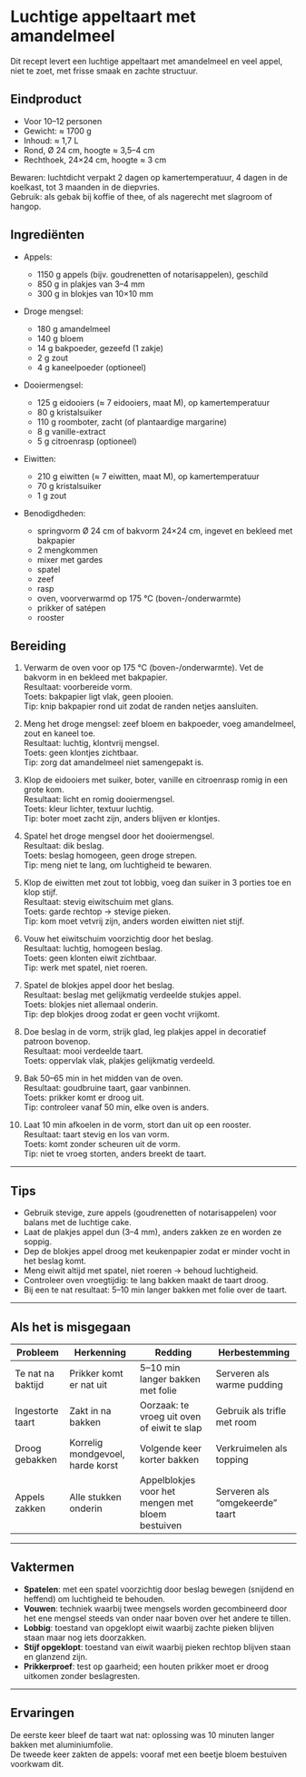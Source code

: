 # Luchtige appeltaart met amandelmeel

<!-- Regels voor het maken/wijzigen van een recept volgens dit recept-template:
- een recept is een markdown tekst die de structuur van dit recept-template heeft, en is gemaakt/gewijzigd met inachtneming van de regels.
- bij het maken/wijzigen van een recept gedraag jij je als een meester-bakker, conform de prompt die je daarvoor hebt. Als je (nog) niet zo'n prompt hebt, dan vraag je daarom.
- Regels voor markdown:
  - de markdown bevat geen spaties aan het eind van een regel.
  - niet-genummerde lijsten gebruiken het teken `-` (dus niet `*`).
  - een lijst wordt niet voorafgegaan door een lege regel (behalve na een regel met een header).
  - alle tabellen zijn strak uitgelijnd: alle kolomscheiders `|` moeten in VSCode (dat een monospace font gebruikt) strak onderelkaar staan.
  - als een kolom een korte inhoud heeft, zoals een gewicht, een maat, een kleur oid, dan wordt die kolom gecentreerd uitgelijnd.
  - rijen worden als dat mogelijk is gesorteerd volgens een criterium dat hout snijdt voor een leerling bakker.
- Regels voor het maken/wijzigen van een recept:
  - in elk hoofstuk van dit template zijn (als HTML commentaren) regels gegeven die voor dat hoofdstuk gelden en daar secuur moeten worden gevolgd.
  - de commentaarblokken met regels moeten in het recept terugkomen. Als ze niet bestonden moeten ze worden toegevoegd. Als ze wel bestonden mogen ze niet worden gewijzigd of verwijderd.
  - teksten tussen haakjes `{` en `}` dienen te worden ingevuld volgens de beschrijving die tussen die haakjes is gegeven.
- nadat een hoofdstuk is gegenereerd moet worden gecontroleerd of de regels ook daadwerkelijk zijn gevolgd, en als blijkt dat dit niet het geval is, dan moet het hoofstuk herschreven worden totdat dit wel het geval is.
- nadat een recept is gemaakt/gewijzigd moet je de consistentie ervan controleren, in het bijzonder:
  - dat de afmetingen van de verschillende presentatievormen onderling consistent zijn, d.w.z. dat het volume ervan steeds gelijk is aan dat van het eindproduct zoals dat volgens het recept ontstaat.
  - dat alle (vak)termen die in het recept worden gebruikt, zijn beschreven in het hoofdstuk 'Vaktermen'.
-->

Dit recept levert een luchtige appeltaart met amandelmeel en veel appel, niet te zoet, met frisse smaak en zachte structuur.

## Eindproduct

<!-- Regels voor 'Eindproduct':
- De gewichten en maten van het eindproduct moeten overeenkomen met de som van de gebruikte ingrediënten; dat moet ook zijn gecontroleerd.
- lengte/breedte maten moeten zijn afgerond op halve centimeters, gewichten zijn grammen en inhoudsmaat is liters.
- Maak een lijst van tenminste 2 en ten hoogste 6 'presentatievormen', waarbij een presentatievorm de volgende dingen specificeert:
  - het type en bijbehorende afmetingen, bijvoorbeeld "rond, Ø 18 cm, hoogte ≈ 4 cm", of "rechthoek, 20x20 cm, hoogte ≈ 3,5 cm",
  - het aantal presentatievormen, maar alleen als dat meer dan 1 is (bijvoorbeeld bij financiers, of muffins),
  - het aantal stukken/porties, maar alleen als dit groter is dan 1 voor een enkele presentatievorm.
- De lijst van presentatievormen bevat een of meer ronde vormen, en ook een of meer rechthoekige vormen.
- De afmetingen voor een zekere vorm wordt als volgt bepaald:
  - De inhoud moet gelijk zijn aan het volume van het eindproduct zoals dat ontstaat door het recept te volgen.
  - De paresentatievorm moet er mooi uitzien en makkelijk te snijden of uit de delen zijn; Een werkwijze hiervoor die voor ronde en rechthoekige vormen gebruikt kan worden, bestaat uit de volgende stappen:
    - kies een geschikte hoogte (in halve cm), en bereken dan het oppervlakte zo dat het volume gelijk is aan dat van het eindproduct.
    - pas de oppervlakte een beetje aan, zodanig dat er een gangbare vorm (ring of rechthoek) gebruikt kan worden.
    - herbereken de hoogte op basis van de gebruikte vorm.
    - de afmetingen van de presentatievorm zijn dan de afmetingen van de gebruikte vorm en de herberekende hoogte.
    - controleer dat de inhoud van de presentatievorm nog steeds ongeveer gelijk is aan het volume van het eindproduct.
-->

- Voor 10–12 personen
- Gewicht: ≈ 1700 g  
- Inhoud: ≈ 1,7 L
- Rond, Ø 24 cm, hoogte ≈ 3,5–4 cm
- Rechthoek, 24×24 cm, hoogte ≈ 3 cm

Bewaren: luchtdicht verpakt 2 dagen op kamertemperatuur, 4 dagen in de koelkast, tot 3 maanden in de diepvries.  
Gebruik: als gebak bij koffie of thee, of als nagerecht met slagroom of hangop.

## Ingrediënten

<!-- Regels voor ingredïenten:
- de hoeveelheid van een ingredïent wordt ALTIJD in grammen opgegeven.
- hoeveelheden eieren, eiwitten en eigelen geef je ALTIJD in grammen, met daarachter tussen haakjes hoeveel eieren van welke maat (S, M, L, XL, ...) daarvoor nodig zijn.
- als er een praktisch equivalent is staat dat er tussen haakjes bij (voorbeeld: "7 g droge gist (een zakje)" of "2 eieren M").
- als er een alternatief is dat een ingredïent kan vervangen, staat die er tussen haakjes achter (voorbeeld: "75 g kokosolie (of neutrale olie)").
- 'theelepels', 'eetlepels', 'snufjes' e.d. gelden niet als praktische equivalenten (het is niet precies genoeg), en komen dus nooit voor.
- als het ingredïent een zekere eigenschap moet hebben, dan staat dat erachter, zo mogelijk met concrete maten (voorbeeld: "100 g boter, op kamertemperatuur", of "600 g peer, in plakjes van 3-4 mm dik.
-->

<!-- Regels voor ingredïentenblokken:
- een recept heeft een of meer ingredïentenblokken.
- een ingredïentenblok bestaat uit een lijst van ingredïenten.
- als er twee of meer ingredïentenblokken zijn, dan hebben ze allemaal een naam.
- alle ingredïenten uit een ingredïentenblok worden in een enkele stap in de bewerking gebruikt.
- de ingredïenten uit een ingredïentenblok zijn geordend zoals ze in hun verwerkigsstap worden gebruikt.
- de ingredïentenblokken zijn geordend zoals ze worden gebruikt, dus als blok n wordt gebruikt in stap p, dan wordt blok n+1 gebruikt in stap p+k.
-->

- Appels:
  - 1150 g appels (bijv. goudrenetten of notarisappelen), geschild
  - 850 g in plakjes van 3–4 mm
  - 300 g in blokjes van 10×10 mm

- Droge mengsel:
  - 180 g amandelmeel
  - 140 g bloem
  - 14 g bakpoeder, gezeefd (1 zakje)
  - 2 g zout
  - 4 g kaneelpoeder (optioneel)

- Dooiermengsel:
  - 125 g eidooiers (≈ 7 eidooiers, maat M), op kamertemperatuur
  - 80 g kristalsuiker
  - 110 g roomboter, zacht (of plantaardige margarine)
  - 8 g vanille-extract
  - 5 g citroenrasp (optioneel)

- Eiwitten:
  - 210 g eiwitten (≈ 7 eiwitten, maat M), op kamertemperatuur
  - 70 g kristalsuiker
  - 1 g zout

- Benodigdheden:
  - springvorm Ø 24 cm of bakvorm 24×24 cm, ingevet en bekleed met bakpapier
  - 2 mengkommen
  - mixer met gardes
  - spatel
  - zeef
  - rasp
  - oven, voorverwarmd op 175 °C (boven-/onderwarmte)
  - prikker of satépen
  - rooster

## Bereiding

<!-- Regels voor 'Bereiding':
- een bereiding is een opeenvolging van stappen die moeten worden uitgevoerd om tot een benoemd resultaat te komen.
- elk recept specificeert precies een bereiding waarvan het resultaat het eindproduct is.
- als een recept meerdere bereidingen bevat, hebben ze elk een naam;
- als in een recept halffabrikaten worden gebruikt (zoals 'beurre noisette' of 'banketbakkersroom'), dan kan het recept voor dat halffabrikaat:
  - een bereiding specificeren, of
  - een verwijzing naar een recept voor dat halffabrikaat specificeren, of
  - de bereiding voor dat halffabrikaat als bekend vooronderstellen.
- elke bereiding bestaat uit een lijst van stappen die achtereenvolgens moeten worden uitgevoerd.
- elke stap specificeert:
  - optioneel: een naam voor het resultaat van de stap (bijvoorbeeld: 'vulling voor de taart'); 
  - de ingredïenten en/of tussenresultaten die in de stap worden gebruikt;
  - hoe een ingredïent klaargemaakt moet worden voor gebruik, bijvoorbeeld of hij eerst losgeklopt of losgeroerd moeten worden.
  - hoe deze ingredïenten worden gebruikt (en met welke benodigdheden);
  - wat het resultaat van het uitvoeren van de stap moet zijn;
  - een concrete toets (horen, zien, ruiken, proeven, meten, ...) om goede resultaten van minder goede of foute resultaten te onderscheiden;
  - korte tips ter voorkoming van de meest gemaakte fouten in zo'n stap.
- de naam van een bereiding van een tussenresultaat mag worden gebruikt als ware het de specificatie van een stap.
-->

1. Verwarm de oven voor op 175 °C (boven-/onderwarmte). Vet de bakvorm in en bekleed met bakpapier.  
   Resultaat: voorbereide vorm.  
   Toets: bakpapier ligt vlak, geen plooien.  
   Tip: knip bakpapier rond uit zodat de randen netjes aansluiten.

2. Meng het droge mengsel: zeef bloem en bakpoeder, voeg amandelmeel, zout en kaneel toe.  
   Resultaat: luchtig, klontvrij mengsel.  
   Toets: geen klontjes zichtbaar.  
   Tip: zorg dat amandelmeel niet samengepakt is.

3. Klop de eidooiers met suiker, boter, vanille en citroenrasp romig in een grote kom.  
   Resultaat: licht en romig dooiermengsel.  
   Toets: kleur lichter, textuur luchtig.  
   Tip: boter moet zacht zijn, anders blijven er klontjes.

4. Spatel het droge mengsel door het dooiermengsel.  
   Resultaat: dik beslag.  
   Toets: beslag homogeen, geen droge strepen.  
   Tip: meng niet te lang, om luchtigheid te bewaren.

5. Klop de eiwitten met zout tot lobbig, voeg dan suiker in 3 porties toe en klop stijf.  
   Resultaat: stevig eiwitschuim met glans.  
   Toets: garde rechtop → stevige pieken.  
   Tip: kom moet vetvrij zijn, anders worden eiwitten niet stijf.

6. Vouw het eiwitschuim voorzichtig door het beslag.  
   Resultaat: luchtig, homogeen beslag.  
   Toets: geen klonten eiwit zichtbaar.  
   Tip: werk met spatel, niet roeren.

7. Spatel de blokjes appel door het beslag.  
   Resultaat: beslag met gelijkmatig verdeelde stukjes appel.  
   Toets: blokjes niet allemaal onderin.  
   Tip: dep blokjes droog zodat er geen vocht vrijkomt.

8. Doe beslag in de vorm, strijk glad, leg plakjes appel in decoratief patroon bovenop.  
   Resultaat: mooi verdeelde taart.  
   Toets: oppervlak vlak, plakjes gelijkmatig verdeeld.

9. Bak 50–65 min in het midden van de oven.  
   Resultaat: goudbruine taart, gaar vanbinnen.  
   Toets: prikker komt er droog uit.  
   Tip: controleer vanaf 50 min, elke oven is anders.

10. Laat 10 min afkoelen in de vorm, stort dan uit op een rooster.  
    Resultaat: taart stevig en los van vorm.  
    Toets: komt zonder scheuren uit de vorm.  
    Tip: niet te vroeg storten, anders breekt de taart.

---

## Tips

<!-- Regels voor 'Tips':
- een tip is een korte, concrete beschrijving van hoe je iets wel, of juist niet moet doen.
- een tip vertelt welke voordelen de beoogde werkwijze heeft en/of welke problemen je voorkomt.
- de volgorde van de tips volgt de volgorde van de stappen in de breiding waarvoor ze relevant zijn.
- een tip kan in een verkorte vorm voorkomen in een stap in een bereiding.
- er zijn tips die vertellen hoe je veel gemaakte fouten het best kunt herstellen.
-->

- Gebruik stevige, zure appels (goudrenetten of notarisappelen) voor balans met de luchtige cake.  
- Laat de plakjes appel dun (3–4 mm), anders zakken ze en worden ze soppig.  
- Dep de blokjes appel droog met keukenpapier zodat er minder vocht in het beslag komt.  
- Meng eiwit altijd met spatel, niet roeren → behoud luchtigheid.  
- Controleer oven vroegtijdig: te lang bakken maakt de taart droog.  
- Bij een te nat resultaat: 5–10 min langer bakken met folie over de taart.

---

## Als het is misgegaan

<!-- Regels voor 'Als het is misgegaan'
- Dit hoofdstuk bevat een tabel van zaken die mis kunnen gaan, met de header: `| Probleem | Herkenning | Redding | Herbestemming |`
- De tabel beschrijft problemen, hoe die te herkennen op basis van concrete criteria, hoe het probleem als het zich voordoet kan worden hersteld, en wat je met het problematiche deelproduct kan doen als het net 'gered' kan worden.
-->

| Probleem          | Herkenning                          | Redding                               | Herbestemming                  |
|-------------------|-------------------------------------|---------------------------------------|--------------------------------|
| Te nat na baktijd | Prikker komt er nat uit             | 5–10 min langer bakken met folie       | Serveren als warme pudding     |
| Ingestorte taart  | Zakt in na bakken                   | Oorzaak: te vroeg uit oven of eiwit te slap | Gebruik als trifle met room |
| Droog gebakken    | Korrelig mondgevoel, harde korst    | Volgende keer korter bakken            | Verkruimelen als topping        |
| Appels zakken     | Alle stukken onderin                | Appelblokjes voor het mengen met bloem bestuiven | Serveren als “omgekeerde” taart |

---

## Vaktermen

<!-- Regels voor 'Vaktermen'
- Beschrijf alle (vak)termen die in het recept worden gebruikt, zoals: 'tempereren (van gelatine)', 'tempereren (van chocolade)', 'half-opgesteven', 'lobbig', 'spatelen', 'vouwen', enz.
- Als een vakterm wordt gebruikt om een specifiek resultaat of een specifieke eigenschap aan te geven, dan wel ertoe moet leiden dat zo'n resultaat of eigenschap ontstaat, dan bevat de beschrijving concrete criteria op basis waarvan kan worden vastgesteld of het specifieke resultaat of eigenschap bestaat of is ontstaan.
-->

- **Spatelen**: met een spatel voorzichtig door beslag bewegen (snijdend en heffend) om luchtigheid te behouden.  
- **Vouwen**: techniek waarbij twee mengsels worden gecombineerd door het ene mengsel steeds van onder naar boven over het andere te tillen.  
- **Lobbig**: toestand van opgeklopt eiwit waarbij zachte pieken blijven staan maar nog iets doorzakken.  
- **Stijf opgeklopt**: toestand van eiwit waarbij pieken rechtop blijven staan en glanzend zijn.  
- **Prikkerproef**: test op gaarheid; een houten prikker moet er droog uitkomen zonder beslagresten.  

---

## Ervaringen

<!-- Regels voor 'Ervaringen':
- Dit hoofstuk bevat paragrafen waarin ervaringen kunnen worden opgeschreven met het recept, c.q. het leerproces dat met het recept is doorlopen.
- Als dit hoofdstuk geen ervaringen bevat, verzin je een of twee ervaringen die een beginnend student gehad zou kunnen hebben, en de lessen die daaruit te trekken zijn.
-->

De eerste keer bleef de taart wat nat: oplossing was 10 minuten langer bakken met aluminiumfolie.  
De tweede keer zakten de appels: vooraf met een beetje bloem bestuiven voorkwam dit.  
